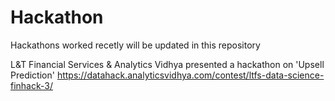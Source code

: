 # Hackathon
Hackathons worked recetly will be updated in this repository

L&T Financial Services & Analytics Vidhya presented a hackathon on 'Upsell Prediction'
https://datahack.analyticsvidhya.com/contest/ltfs-data-science-finhack-3/
